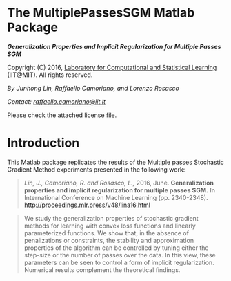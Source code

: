 The MultiplePassesSGM Matlab Package
========================
***Generalization Properties and Implicit Regularization for Multiple Passes SGM***

Copyright (C) 2016, [Laboratory for Computational and Statistical Learning](http://lcsl.mit.edu/#/home) (IIT@MIT).
All rights reserved.

*By Junhong Lin, Raffaello Camoriano, and Lorenzo Rosasco*

*Contact: raffaello.camoriano@iit.it*

Please check the attached license file.

Introduction
============

This Matlab package replicates the results of the Multiple passes Stochastic Gradient Method experiments presented in the following work:

> *Lin, J., Camoriano, R. and Rosasco, L.,* 2016, June. **Generalization properties and implicit regularization for multiple passes SGM.** In International Conference on Machine Learning (pp. 2340-2348).
> http://proceedings.mlr.press/v48/lina16.html

> We study the generalization properties of stochastic gradient methods for learning with convex loss functions and linearly parameterized functions. We show that, in the absence of penalizations or constraints, the stability and approximation properties of the algorithm can be controlled by tuning either the step-size or the number of passes over the data. In this view, these parameters can be seen to control a form of implicit regularization. Numerical results complement the theoretical findings.
